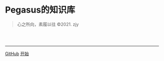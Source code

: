 <!-- _coverpage.md -->
<script src="//unpkg.com/docsify/lib/plugins/search.js"></script>

# Pegasus的知识库 

> 心之所向，素履以往
<span>&copy;2021. zjy</span>
<br>
<img src="https://img.shields.io/badge/version-v2.0.0-green.svg" data-origin="https://img.shields.io/badge/version-v2.0.0-green.svg" alt=""> 
<img src="https://img.shields.io/github/stars/Animezjy/notebook" data-origin="https://img.shields.io/github/stars/Animezjy/notebook" alt=""> 
<img src="https://img.shields.io/github/forks/Animezjy/notebook" data-origin="https://img.shields.io/github/forks/Animezjy/notebook" alt="">
<img src="https://img.shields.io/github/license/wugenqiang/notebook" data-origin="https://img.shields.io/github/license/Animezjy/notebook" alt="">
<hr>

[GitHub](https://github.com/animezjy/notebook)
[开始](README)

